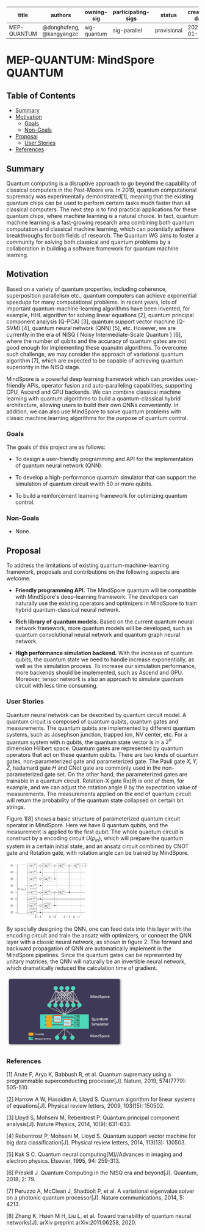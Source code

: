 | title | authors | owning-sig | participating-sigs | status | creation-date | reviewers | approvers | stage | milestone |
| ----- | ------- | ---------- | ------------------ | ------ | ------------- |---------- | --------- | ----- | --------- |
| MEP-QUANTUM | @donghufeng, @kangyangzc  | wg-quantum | sig-parallel | provisional | 2021-01-19 | TBD | TBD | NA | "v1.0" |

# MEP-QUANTUM: MindSpore QUANTUM

## Table of Contents

<!-- toc -->

- [Summary](#summary)
- [Motivation](#motivation)
    - [Goals](#goals)
    - [Non-Goals](#non-goals)
- [Proposal](#proposal)
    - [User Stories](#user-stories)
- [References](#references)

<!-- /toc -->

## Summary

Quantum computing is a disruptive approach to go beyond the capability of classical computers in the Post-Moore era. In 2019, quantum computational supremacy was experimentally demonstrated[1], meaning that the existing quantum chips can be used to perform certern tasks much faster than all classical computers. The next step is to find practical applications for these quantum chips, where machine learning is a natural choice. In fact, quantum machine learning is a fast-growing research area combining both quantum computation and classical machine learning, which can potentially achieve breakthroughs for both fields of research. The Quantum WG aims to foster a community for solving both classical and quantum problems by a collaboration in building a software framework for quantum machine learning.

## Motivation

Based on a variety of quantum properties, including coherence, superposition parallelism etc., quantum computers can achieve exponential speedups for many computational problems. In recent years, lots of important quantum-machine-learning algorithms have been invented, for example, HHL algorithm for solving linear equations [2], quantum principal component analysis (Q-PCA) [3], quantum support vector machine (Q-SVM) [4], quantum neural network (QNN) [5], etc. However, we are currently in the era of NISQ ( Noisy Intermediate-Scale Quantum ) [6], where the number of qubits and the accuracy of quantum gates are not good enough for implementing these quanutm algorithms. To overcome such challenge, we may consider the approach of variational quantum algorithm [7], which are expected to be capable of achieving quantum superiority in the NISQ stage.

MindSpore is a powerful deep learning framework which can provides user-friendly APIs, operator fusion and auto-paralleling capabilities, supporting CPU, Ascend and GPU backends. We can combine classical machine learning with quantum algorithms to build a quantum-classical hybrid architecture, allowing users to build their own QNNs conveniently. In addition, we can also use MindSpore to solve quantum problems with classic machine learning algorithms for the purpose of quantum control.

### Goals

The goals of this project are as follows:

- To design a user-friendly programming and API for the implementation of quantum neural network (QNN).

- To develop a high-performance quantum simulator that can support the simulation of quantum circuit wwith 50 or more qubits.

- To build a reinforcement learning framework for optimizing quantum control.

### Non-Goals

- None.

## Proposal

To address the limitations of existing quantum-machine-learning framework, proposals and contributions on the following aspects are welcome.

- **Friendly programming API.** The MindSpore quantum will be compatible with MindSpore's deep-learning framework. The developers can naturally use the existing operators and optimizers in MindSpore to train hybrid quantum-classical neural network.

- **Rich library of quantum models.** Based on the current quantum neural network framework, more quantum models will be developed, such as quantum convolutional neural network and quantum graph neural network.

- **High performance simulation backend.** With the increase of quantum qubits, the quantum state we need to handle increase exponentially, as well as the simulation process. To increase our simulation performance, more backends should be implemented, such as Ascend and GPU. Moreover, tensor network is also an approach to simulate quantum circuit with less time consuming.

### User Stories

Quantum neural network can be described by quantum circuit model. A quantum circuit is composed of quantum qubits, quantum gates and measurements. The quantum qubits are implemented by different quantum systems, such as Josephson junction, trapped ion, NV center, etc. For a quantum system with $n$ qubits, the quantum state vector is in a
$2^n$ dimension Hillbert space. Quantum gates are represented by quantum operators that act on these quantum qubits. There are two kinds of quantum gates, non-parameterized gate and parameterized gate. The Pauli gate $X, Y, Z$, hadamard gate $H$ and CNot gate are commonly used in the non-parameterized gate set. On the other hand, the parameterized gates are trainable in a quantum circuit. Rotation-X gate $\text{Rx}(\theta)$ is one of them, for example, and we can adjust the rotation angle $\theta$ by the expectation value of measurements. The measurements applied on the end of quantum circuit will return the probability of the quantum state collapsed on certain bit strings.

Figure 1[8] shows a basic structure of parameterized quantum circuit operator in MindSpore. Here we have 8 quantum qubits, and the measurement is applied to the first qubit. The whole quantum circuit is construct by a encoding circuit $U(\rho_{\text{in}})$, which will prepare the quantum system in a certain initial state, and an ansatz circuit combined by CNOT gate and Rotation gate, with rotation angle can be trained by MindSpore.

<img src="./TT_QNN.png" style="zoom:30%" div align=center/>

By specially designing the QNN, one can feed data into this layer with the encoding circuit and train the ansatz with optimizers, or connect the QNN layer with a classic neural network, as shown in figure 2. The forward and backward propagation of QNN are automatically implement in the MindSpore pipelines. Since the quantum gates can be represented by unitary matrices, the QNN will naturally be an invertible neural network, which dramatically reduced the calculation time of gradient.

<img src="./MindQuantum-architecture.png" style="zoom:30%" div align=center/>

### References

[1] Arute F, Arya K, Babbush R, et al. Quantum supremacy using a programmable superconducting processor[J]. Nature, 2019, 574(7779): 505-510.

[2] Harrow A W, Hassidim A, Lloyd S. Quantum algorithm for linear systems of equations[J]. Physical review letters, 2009, 103(15): 150502.

[3] Lloyd S, Mohseni M, Rebentrost P. Quantum principal component analysis[J]. Nature Physics, 2014, 10(9): 631-633.

[4] Rebentrost P, Mohseni M, Lloyd S. Quantum support vector machine for big data classification[J]. Physical review letters, 2014, 113(13): 130503.

[5] Kak S C. Quantum neural computing[M]//Advances in imaging and electron physics. Elsevier, 1995, 94: 259-313.

[6] Preskill J. Quantum Computing in the NISQ era and beyond[J]. Quantum, 2018, 2: 79.

[7] Peruzzo A, McClean J, Shadbolt P, et al. A variational eigenvalue solver on a photonic quantum processor[J]. Nature communications, 2014, 5: 4213.

[8] Zhang K, Hsieh M H, Liu L, et al. Toward trainability of quantum neural networks[J]. arXiv preprint arXiv:2011.06258, 2020.
